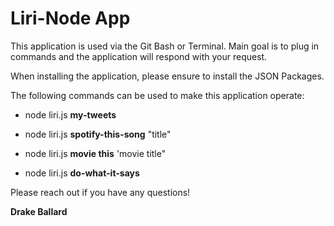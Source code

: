 # Liri-Node App

This application is used via the Git Bash or Terminal. Main goal is to plug in commands and the application will respond with your request.

When installing the application, please ensure to install the JSON Packages.

The following commands can be used to make this application operate:

  * node liri.js **my-tweets**

  * node liri.js **spotify-this-song** "title"

  * node liri.js **movie this** 'movie title"

  * node liri.js **do-what-it-says**

Please reach out if you have any questions!

**Drake Ballard**
